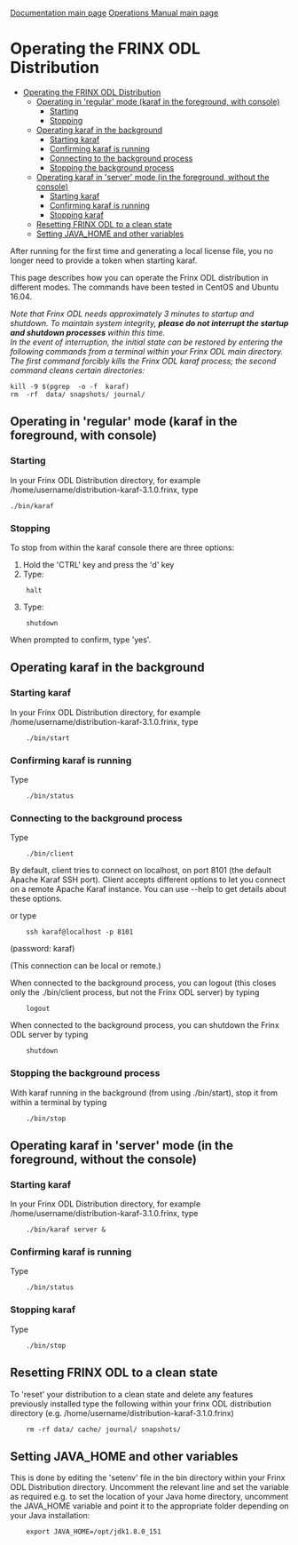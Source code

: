 [Documentation main page](https://frinxio.github.io/Frinx-docs/)
[Operations Manual main page](https://frinxio.github.io/Frinx-docs/FRINX_ODL_Distribution/Boron/operations_manual.html)
# Operating the FRINX ODL Distribution
<!-- TOC -->

- [Operating the FRINX ODL Distribution](#operating-the-frinx-odl-distribution)
    - [Operating in 'regular' mode (karaf in the foreground, with console)](#operating-in-regular-mode-karaf-in-the-foreground-with-console)
        - [Starting](#starting)
        - [Stopping](#stopping)
    - [Operating karaf in the background](#operating-karaf-in-the-background)
        - [Starting karaf](#starting-karaf)
        - [Confirming karaf is running](#confirming-karaf-is-running)
        - [Connecting to the background process](#connecting-to-the-background-process)
        - [Stopping the background process](#stopping-the-background-process)
    - [Operating karaf in 'server' mode (in the foreground, without the console)](#operating-karaf-in-server-mode-in-the-foreground-without-the-console)
        - [Starting karaf](#starting-karaf-1)
        - [Confirming karaf is running](#confirming-karaf-is-running-1)
        - [Stopping karaf](#stopping-karaf)
    - [Resetting FRINX ODL to a clean state](#resetting-frinx-odl-to-a-clean-state)
    - [Setting JAVA_HOME and other variables](#setting-java_home-and-other-variables)

<!-- /TOC -->
After running for the first time and generating a local license file, you no longer need to provide a token when starting karaf.

This page describes how you can operate the Frinx ODL distribution in different modes. The commands have been tested in CentOS and Ubuntu 16.04.

*Note that Frinx ODL needs approximately 3 minutes to startup and shutdown. To maintain system integrity, **please do not interrupt the startup and shutdown processes** within this time.*  
*In the event of interruption, the initial state can be restored by entering the following commands from a terminal within your Frinx ODL main directory. The first command forcibly kills the Frinx ODL karaf process; the second command cleans certain directories:*

```
kill -9 $(pgrep  -o -f  karaf)
rm  -rf  data/ snapshots/ journal/
```

## Operating in 'regular' mode (karaf in the foreground, with console)
### Starting
In your Frinx ODL Distribution directory, for example /home/username/distribution-karaf-3.1.0.frinx, type

    ./bin/karaf

### Stopping
To stop from within the karaf console there are three options:

1. Hold the 'CTRL' key and press the 'd' key
2. Type:
```
    halt
```
3. Type:
```
    shutdown
```
When prompted to confirm, type 'yes'.
## Operating karaf in the background
### Starting karaf
In your Frinx ODL Distribution directory, for example /home/username/distribution-karaf-3.1.0.frinx, type
```
    ./bin/start
```
### Confirming karaf is running
Type
```
    ./bin/status
```
### Connecting to the background process
Type
```
    ./bin/client
```
By default, client tries to connect on localhost, on port 8101 (the default Apache Karaf SSH port). Client accepts different options to let you connect on a remote Apache Karaf instance. You can use --help to get details about these options.

or type
```
    ssh karaf@localhost -p 8101
```
(password: karaf)

(This connection can be local or remote.)

When connected to the background process, you can logout (this closes only the ./bin/client process, but not the Frinx ODL server) by typing
```
    logout
```
When connected to the background process, you can shutdown the Frinx ODL server by typing  
```
    shutdown
```

### Stopping the background process
With karaf running in the background (from using ./bin/start), stop it from within a terminal by typing
```
    ./bin/stop
```

## Operating karaf in 'server' mode (in the foreground, without the console)
### Starting karaf
In your Frinx ODL Distribution directory, for example /home/username/distribution-karaf-3.1.0.frinx, type
```
    ./bin/karaf server &
```

### Confirming karaf is running
Type
```
    ./bin/status
```

### Stopping karaf
Type
```
    ./bin/stop
```

## Resetting FRINX ODL to a clean state
To 'reset' your distribution to a clean state and delete any features previously installed type the following within your frinx ODL distribution directory (e.g. /home/username/distribution-karaf-3.1.0.frinx)
```
    rm -rf data/ cache/ journal/ snapshots/
```

## Setting JAVA_HOME and other variables
This is done by editing the 'setenv' file in the bin directory within your Frinx ODL Distribution directory. Uncomment the relevant line and set the variable as required e.g. to set the location of your Java home directory, uncomment the JAVA_HOME variable and point it to the appropriate folder depending on your Java installation:
```
    export JAVA_HOME=/opt/jdk1.8.0_151
```
